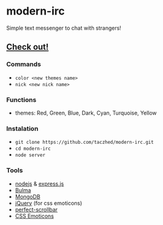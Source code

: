 # modern-irc

Simple text messenger to chat with strangers!

## [Check out!](http://modern-irc.herokuapp.com/)

### Commands
- `color <new themes name>`
- `nick <new nick name>`

### Functions
- themes: Red, Green, Blue, Dark, Cyan, Turquoise, Yellow

### Instalation
- `git clone https://github.com/taczhed/modern-irc.git`
- `cd modern-irc`
- `node server`

### Tools
- [nodejs](https://nodejs.org/) & [express.js](https://expressjs.com/) 
- [Bulma](https://bulma.io/)
- [MongoDB](https://www.mongodb.com/)
- [jQuery](https://jquery.com/) (for css emoticons)
- [perfect-scrollbar](https://www.npmjs.com/package/perfect-scrollbar)
- [CSS Emoticons](https://os.alfajango.com/css-emoticons/)
